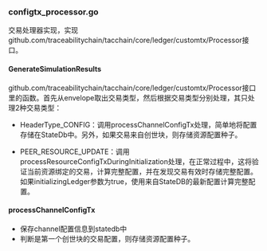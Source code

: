 ### configtx\_processor.go

交易处理器实现，实现github.com/traceabilitychain/tacchain/core/ledger/customtx/Processor接口。

#### GenerateSimulationResults

github.com/traceabilitychain/tacchain/core/ledger/customtx/Processor接口里的函数。首先从envelope取出交易类型，然后根据交易类型分别处理，其只处理2种交易类型：

* HeaderType\_CONFIG：调用processChannelConfigTx处理，简单地将配置存储在StateDb中。另外，如果交易来自创世块，则存储资源配置种子。

* PEER\_RESOURCE\_UPDATE：调用processResourceConfigTxDuringInitialization处理，在正常过程中，这将验证当前资源绑定的交易，计算完整配置，并在发现交易有效时存储完整配置。如果initializingLedger参数为true，使用来自StateDB的最新配置计算完整配置。

#### processChannelConfigTx

* 保存channel配置信息到statedb中
* 判断是第一个创世块的交易配置，则存储资源配置种子。





